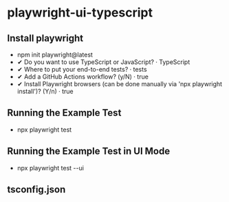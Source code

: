 # playwright-ui-typescript

## Install playwright
- npm init playwright@latest
- ✔ Do you want to use TypeScript or JavaScript? · TypeScript
- ✔ Where to put your end-to-end tests? · tests
- ✔ Add a GitHub Actions workflow? (y/N) · true
- ✔ Install Playwright browsers (can be done manually via 'npx playwright install')? (Y/n) · true

## Running the Example Test
- npx playwright test

## Running the Example Test in UI Mode
- npx playwright test --ui

## tsconfig.json